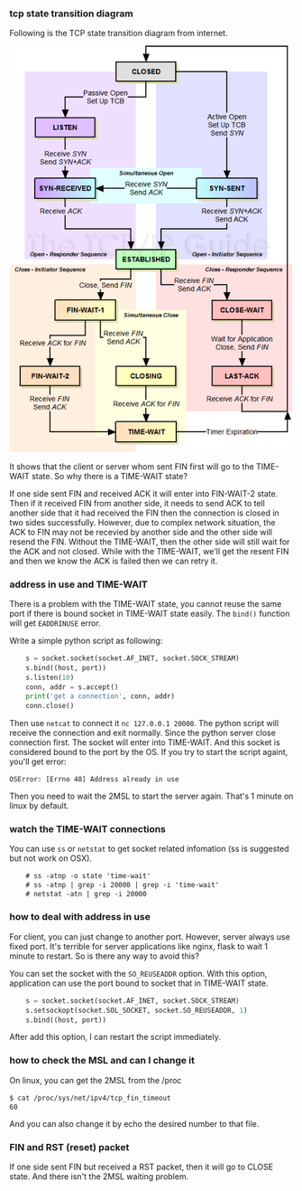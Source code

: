 <!---
tags: linux, network, tcp
-->

### tcp state transition diagram
Following is the TCP state transition diagram from internet.

![tcp transition diagram](./images/tcp-transition-diagram.png)

It shows that the client or server whom sent FIN first will go to the TIME-WAIT
 state. So why there is a TIME-WAIT state?

If one side sent FIN and received ACK it will enter into FIN-WAIT-2 state.
Then if it received FIN from another side, it needs to send ACK to tell another
 side that it had received the FIN then the connection is closed in two sides
 successfully.
However, due to complex network situation, the ACK to FIN may not be recevied
 by another side and the other side will resend the FIN.
Without the TIME-WAIT, then the other side will still wait for the ACK and not
 closed. While with the TIME-WAIT, we'll get the resent FIN and then we know
 the ACK is failed then we can retry it.

### address in use and TIME-WAIT
There is a problem with the TIME-WAIT state, you cannot reuse the same port if
 there is bound socket in TIME-WAIT state easily. The `bind()` function will
 get `EADDRINUSE` error.

Write a simple python script as following:

```python
    s = socket.socket(socket.AF_INET, socket.SOCK_STREAM)
    s.bind((host, port))
    s.listen(10)
    conn, addr = s.accept()
    print('get a connection', conn, addr)
    conn.close()
```

Then use `netcat` to connect it `nc 127.0.0.1 20000`. The python script will
 receive the connection and exit normally. Since the python server close connection
 first. The socket will enter into TIME-WAIT. And this socket is considered bound
 to the port by the OS. If you try to start the script againt, you'll get error:

    OSError: [Errno 48] Address already in use

Then you need to wait the 2MSL to start the server again. That's 1 minute on
 linux by default.

### watch the TIME-WAIT connections
You can use `ss` or `netstat` to get socket related infomation (ss is suggested
 but not work on OSX).

```shell
    # ss -atnp -o state 'time-wait'
    # ss -atnp | grep -i 20000 | grep -i 'time-wait'
    # netstat -atn | grep -i 20000
```

### how to deal with address in use
For client, you can just change to another port. However, server always use fixed
 port. It's terrible for server applications like nginx, flask to wait 1 minute
 to restart. So is there any way to avoid this?

You can set the socket with the `SO_REUSEADDR` option. With this option, application
 can use the port bound to socket that in TIME-WAIT state.

```python
    s = socket.socket(socket.AF_INET, socket.SOCK_STREAM)
    s.setsockopt(socket.SOL_SOCKET, socket.SO_REUSEADDR, 1)
    s.bind((host, port))
```

After add this option, I can restart the script immediately.

### how to check the MSL and can I change it
On linux, you can get the 2MSL from the /proc

    $ cat /proc/sys/net/ipv4/tcp_fin_timeout
    60

And you can also change it by echo the desired number to that file.

### FIN and RST (reset) packet
If one side sent FIN but received a RST packet, then it will go to CLOSE state. And
 there isn't the 2MSL waiting problem.

